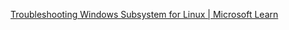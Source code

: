 [Troubleshooting Windows Subsystem for Linux | Microsoft Learn](https://learn.microsoft.com/en-us/windows/wsl/troubleshooting)
